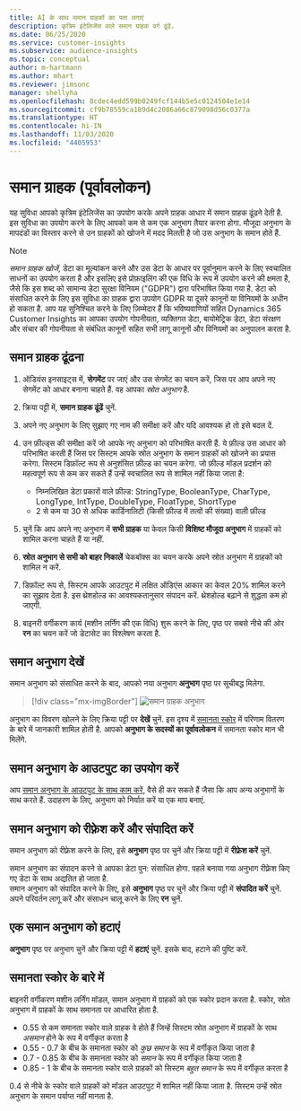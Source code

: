 ```yaml
---
title: AI के साथ समान ग्राहकों का पता लगाएं
description: कृत्रिम इंटेलिजेंस वाले समान ग्राहक वर्ग ढूंढें.
ms.date: 06/25/2020
ms.service: customer-insights
ms.subservice: audience-insights
ms.topic: conceptual
author: m-hartmann
ms.author: mhart
ms.reviewer: jimsonc
manager: shellyha
ms.openlocfilehash: 8cdec4edd599b0249fcf144b5e5c0124504e1e14
ms.sourcegitcommit: cf9b78559ca189d4c2086a66c879098d56c0377a
ms.translationtype: HT
ms.contentlocale: hi-IN
ms.lasthandoff: 11/03/2020
ms.locfileid: "4405953"
---
```

# <a name="similar-customers-preview"></a>समान ग्राहक (पूर्वावलोकन)

यह सुविधा आपको कृत्रिम इंटेलिजेंस का उपयोग करके अपने ग्राहक आधार में समान ग्राहक ढूंढने देती है. इस सुविधा का उपयोग करने के लिए आपको कम से कम एक अनुभाग तैयार करना होगा. मौजूदा अनुभाग के मापदंडों का विस्तार करने से उन ग्राहकों को खोजने में मदद मिलती है जो उस अनुभाग के समान होते हैं.

> [!NOTE]
> *समान ग्राहक खोजें*, डेटा का मूल्यांकन करने और उस डेटा के आधार पर पूर्वानुमान करने के लिए स्वचालित साधनों का उपयोग करता है और इसलिए इसे प्रोफ़ाइलिंग की एक विधि के रूप में उपयोग करने की क्षमता है, जैसे कि इस शब्द को सामान्य डेटा सुरक्षा विनियम ("GDPR") द्वारा परिभाषित किया गया है. डेटा को संसाधित करने के लिए इस सुविधा का ग्राहक द्वारा उपयोग GDPR या दूसरे कानूनों या विनियमों के अधीन हो सकता है. आप यह सुनिश्चित करने के लिए ज़िम्मेदार हैं कि भविष्यवाणियों सहित Dynamics 365 Customer Insights का आपका उपयोग गोपनीयता, व्यक्तिगत डेटा, बायोमेट्रिक डेटा, डेटा संरक्षण और संचार की गोपनीयता से संबंधित कानूनों सहित सभी लागू कानूनों और विनियमों का अनुपालन करता है.

## <a name="finding-similar-customers"></a>समान ग्राहक ढूंढना

1. ऑडियंस इनसाइट्स में, **सेगमेंट** पर जाएं और उस सेगमेंट का चयन करें, जिस पर आप अपने नए सेगमेंट को आधार बनाना चाहते हैं. वह आपका *स्रोत अनुभाग* है.

1. क्रिया पट्टी में, **समान ग्राहक ढूंढें** चुनें.

1. अपने नए अनुभाग के लिए सुझाए गए नाम की समीक्षा करें और यदि आवश्यक हो तो इसे बदल दें.

1. उन फ़ील्ड्स की समीक्षा करें जो आपके नए अनुभाग को परिभाषित करती हैं. ये फ़ील्ड उस आधार को परिभाषित करती हैं जिस पर सिस्टम आपके स्रोत अनुभाग के समान ग्राहकों को खोजने का प्रयास करेगा. सिस्टम डिफ़ॉल्ट रूप से अनुशंसित फ़ील्ड का चयन करेगा.
  जो फ़ील्ड मॉडल प्रदर्शन को महत्वपूर्ण रूप से कम कर सकते हैं उन्हें स्वचालित रूप से शामिल नहीं किया जाता है:
  
   - निम्नलिखित डेटा प्रकारों वाले फ़ील्ड: StringType, BooleanType, CharType, LongType, IntType, DoubleType, FloatType, ShortType
   - 2 से कम या 30 से अधिक कार्डिनालिटी (किसी फ़ील्ड में तत्वों की संख्या) वाली फ़ील्ड

1. चुनें कि आप अपने नए अनुभाग में **सभी ग्राहक** या केवल किसी **विशिष्ट मौजूदा अनुभाग** में ग्राहकों को शामिल करना चाहते हैं या नहीं.

1. **स्रोत अनुभाग से सभी को बाहर निकालें** चेकबॉक्स का चयन करके अपने स्रोत अनुभाग में ग्राहकों को शामिल न करें.

1. डिफ़ॉल्ट रूप से, सिस्टम आपके आउटपुट में लक्षित ऑडिएंस आकार का केवल 20% शामिल करने का सुझाव देता है. इस थ्रेशहोल्ड का आवश्यकतानुसार संपादन करें. थ्रेशहोल्ड बढ़ाने से शुद्धता कम हो जाएगी.

1. बाइनरी वर्गीकरण कार्य (मशीन लर्निंग की एक विधि) शुरू करने के लिए, पृष्ठ पर सबसे नीचे की ओर **रन** का चयन करें जो डेटासेट का विश्लेषण करता है.

## <a name="view-the-similar-segment"></a>समान अनुभाग देखें

समान अनुभाग को संसाधित करने के बाद, आपको नया अनुभाग **अनुभाग** पृष्ठ पर सूचीबद्ध मिलेगा.

> [!div class="mx-imgBorder"]
> ![समान ग्राहक अनुभाग](media/expanded-segment.png "समान ग्राहक अनुभाग")

अनुभाग का विवरण खोलने के लिए क्रिया पट्टी पर **देखें** चुनें. इस दृश्य में [समानता स्कोर](#about-similarity-scores) में परिणाम वितरण के बारे में जानकारी शामिल होती है. आपको **अनुभाग के सदस्यों का पूर्वावलोकन** में समानता स्कोर मान भी मिलेंगे.

## <a name="use-the-output-of-a-similar-segment"></a>समान अनुभाग के आउटपुट का उपयोग करें

आप [समान अनुभाग के आउटपुट के साथ काम करें](segments.md), वैसे ही कर सकते हैं जैसा कि आप अन्य अनुभागों के साथ करते हैं. उदाहरण के लिए, अनुभाग को निर्यात करें या एक माप बनाएं.

## <a name="refresh-and-edit-a-similar-segment"></a>समान अनुभाग को रीफ़्रेश करें और संपादित करें

समान अनुभाग को रीफ़्रेश करने के लिए, इसे **अनुभाग** पृष्ठ पर चुनें और क्रिया पट्टी में **रीफ़्रेश करें** चुनें.

समान अनुभाग का संपादन करने से आपका डेटा पुन: संसाधित होगा. पहले बनाया गया अनुभाग रीफ़्रेश किए गए डेटा के साथ अद्यतित हो जाता है.    
समान अनुभाग को संपादित करने के लिए, इसे **अनुभाग** पृष्ठ पर चुनें और क्रिया पट्टी में **संपादित करें** चुनें. अपने परिवर्तन लागू करें और संसाधन चालू करने के लिए **रन** चुनें.

## <a name="delete-a-similar-segment"></a>एक समान अनुभाग को हटाएं

**अनुभाग** पृष्ठ पर अनुभाग चुनें और क्रिया पट्टी में **हटाएं** चुनें. इसके बाद, हटाने की पुष्टि करें.

## <a name="about-similarity-scores"></a>समानता स्कोर के बारे में

बाइनरी वर्गीकरण मशीन लर्निंग मॉडल, समान अनुभाग में ग्राहकों को एक स्कोर प्रदान करता है. स्कोर, स्रोत अनुभाग में ग्राहकों के साथ समानता पर आधारित होता है.

- 0.55 से कम समानता स्कोर वाले ग्राहक वे होते हैं जिन्हें सिस्टम स्रोत अनुभाग में ग्राहकों के साथ *असमान* होने के रूप में वर्गीकृत करता है
- 0.55 - 0.7 के बीच के समानता स्कोर को *कुछ समान* के रूप में वर्गीकृत किया जाता है
- 0.7 - 0.85 के बीच के समानता स्कोर को *समान* के रूप में वर्गीकृत किया जाता है
- 0.85 - 1 के बीच के समानता स्कोर वाले ग्राहकों को सिस्टम *बहुत समान* के रूप में वर्गीकृत करता है

0.4 से नीचे के स्कोर वाले ग्राहकों को मॉडल आउटपुट में शामिल नहीं किया जाता है. सिस्टम उन्हें स्रोत अनुभाग के समान पर्याप्त नहीं मानता है.
